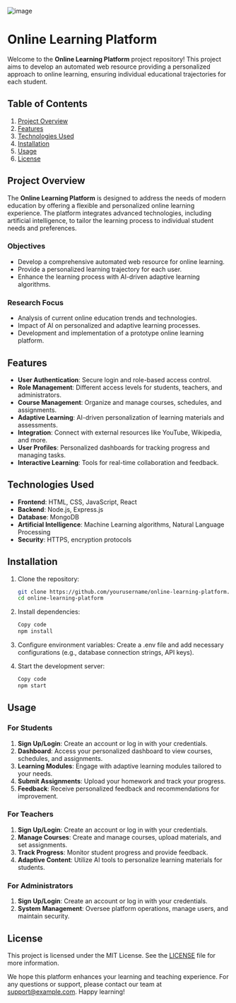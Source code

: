 ![image](https://github.com/user-attachments/assets/05b3edde-04cf-452a-b3df-7579887f9ba5)
# Online Learning Platform

Welcome to the **Online Learning Platform** project repository! This project aims to develop an automated web resource providing a personalized approach to online learning, ensuring individual educational trajectories for each student.

## Table of Contents

1. [Project Overview](#project-overview)
2. [Features](#features)
3. [Technologies Used](#technologies-used)
4. [Installation](#installation)
5. [Usage](#usage)
6. [License](#license)

## Project Overview

The **Online Learning Platform** is designed to address the needs of modern education by offering a flexible and personalized online learning experience. The platform integrates advanced technologies, including artificial intelligence, to tailor the learning process to individual student needs and preferences.

### Objectives

- Develop a comprehensive automated web resource for online learning.
- Provide a personalized learning trajectory for each user.
- Enhance the learning process with AI-driven adaptive learning algorithms.

### Research Focus

- Analysis of current online education trends and technologies.
- Impact of AI on personalized and adaptive learning processes.
- Development and implementation of a prototype online learning platform.

## Features

- **User Authentication**: Secure login and role-based access control.
- **Role Management**: Different access levels for students, teachers, and administrators.
- **Course Management**: Organize and manage courses, schedules, and assignments.
- **Adaptive Learning**: AI-driven personalization of learning materials and assessments.
- **Integration**: Connect with external resources like YouTube, Wikipedia, and more.
- **User Profiles**: Personalized dashboards for tracking progress and managing tasks.
- **Interactive Learning**: Tools for real-time collaboration and feedback.

## Technologies Used

- **Frontend**: HTML, CSS, JavaScript, React
- **Backend**: Node.js, Express.js
- **Database**: MongoDB
- **Artificial Intelligence**: Machine Learning algorithms, Natural Language Processing
- **Security**: HTTPS, encryption protocols

## Installation

1. Clone the repository:
   ```bash
   git clone https://github.com/yourusername/online-learning-platform.git
   cd online-learning-platform
2. Install dependencies:
   ```bash
   Copy code
   npm install
3. Configure environment variables:
   Create a .env file and add necessary configurations (e.g., database connection strings, API keys).

4. Start the development server:
   ```bash
   Copy code
   npm start

## Usage

### For Students

1. **Sign Up/Login**: Create an account or log in with your credentials.
2. **Dashboard**: Access your personalized dashboard to view courses, schedules, and assignments.
3. **Learning Modules**: Engage with adaptive learning modules tailored to your needs.
4. **Submit Assignments**: Upload your homework and track your progress.
5. **Feedback**: Receive personalized feedback and recommendations for improvement.

### For Teachers

1. **Sign Up/Login**: Create an account or log in with your credentials.
2. **Manage Courses**: Create and manage courses, upload materials, and set assignments.
3. **Track Progress**: Monitor student progress and provide feedback.
4. **Adaptive Content**: Utilize AI tools to personalize learning materials for students.

### For Administrators

1. **Sign Up/Login**: Create an account or log in with your credentials.
2. **System Management**: Oversee platform operations, manage users, and maintain security.

## License

This project is licensed under the MIT License. See the [LICENSE](LICENSE) file for more information.

We hope this platform enhances your learning and teaching experience. For any questions or support, please contact our team at [support@example.com](mailto:viktoriia@astafievai.com). Happy learning!

